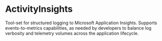 # ActivityInsights
Tool-set for structured logging to Microsoft Application Insights. Supports events-to-metrics capabilities, as needed by developers to balance log verbosity and telemetry volumes across the application lifecycle.
